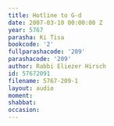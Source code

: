 ```yaml
---
title: Hotline to G-d
date: 2007-03-10 00:00:00 Z
year: 5767
parasha: Ki Tisa
bookcode: '2'
fullparashacode: '209'
parashacode: '209'
author: Rabbi Eliezer Hirsch
id: 57672091
filename: 5767-209-1
layout: audio
moment: 
shabbat: 
occasion: 
---
```


